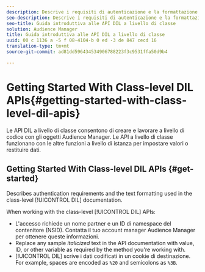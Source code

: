 ```yaml
---
description: Descrive i requisiti di autenticazione e la formattazione del testo utilizzata nella documentazione DIL a livello di classe.
seo-description: Descrive i requisiti di autenticazione e la formattazione del testo utilizzata nella documentazione DIL a livello di classe.
seo-title: Guida introduttiva alle API DIL a livello di classe
solution: Audience Manager
title: Guida introduttiva alle API DIL a livello di classe
uuid: 00 c 1136 a -5 f 08-4104-b 0 ed -3 de 847 cecd 16
translation-type: tm+mt
source-git-commit: ad81dd596434534906788223f3c9531ffa50d9b4

---
```



# Getting Started With Class-level DIL APIs{#getting-started-with-class-level-dil-apis}

Le API DIL a livello di classe consentono di creare e lavorare a livello di codice con gli oggetti Audience Manager. Le API a livello di classe funzionano con le altre funzioni a livello di istanza per impostare valori o restituire dati.

## Getting Started With Class-level DIL APIs {#get-started}

Describes authentication requirements and the text formatting used in the class-level [!UICONTROL DIL] documentation.

<!-- 

c_class_start.xml

 -->

When working with the class-level [!UICONTROL DIL] APIs:

* L'accesso richiede un nome partner e un ID di namespace del contenitore (NSID). Contatta il tuo account manager Audience Manager per ottenere queste informazioni.
* Replace any sample *italicized* text in the API documentation with value, ID, or other variable as required by the method you're working with.
* [!UICONTROL DIL] scrive i dati codificati in un cookie di destinazione. For example, spaces are encoded as `%20` and semicolons as `%3B`.

